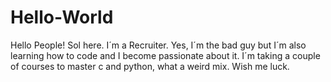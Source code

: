 # Hello-World
Hello People! 
Sol here. I´m a Recruiter. Yes, I´m the bad guy but I´m also learning how to code and I become passionate about it. 
I´m taking a couple of courses to master c and python, what a weird mix. 
Wish me luck.
